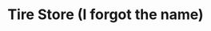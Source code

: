 ---
title: "Tire Store (I forgot the name)"
url: /laurel/tire-store-i-forgot-the-name/
shop: Reifen
---